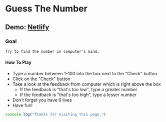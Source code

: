 # Guess The Number

## Demo: [Netlify](guess-number-hakan.netlify.app)

### Goal
    Try to find the number in computer's mind.

#### How To Play
- Type a number between 1-100 into the box next to the "Check" button
- Click on the "Check" button
- Take a look at the feedback from computer which is right above the box
  - If the feedback is "that's too low", type a greater number
  - If the feedback is "that's too high", type a lesser number
- Don't forget you have 6 lives
- Have fun!

``` javascript
console.log("Thanks for visiting this page.")
```
